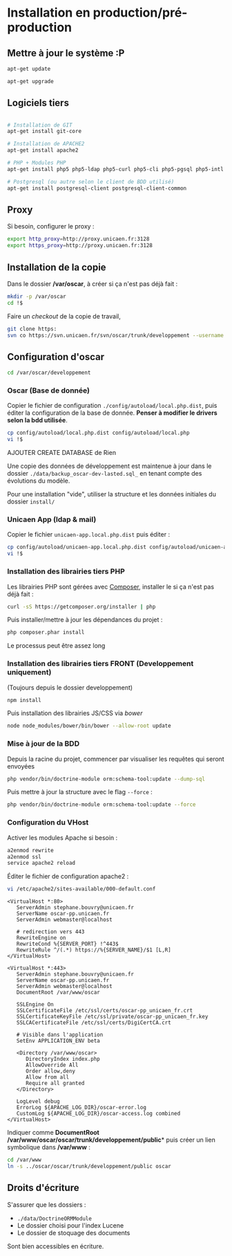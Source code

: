 # Installation en production/pré-production

## Mettre à jour le système :P

```bash
apt-get update
```

```bash
apt-get upgrade
```


## Logiciels tiers

```bash

# Installation de GIT
apt-get install git-core

# Installation de APACHE2
apt-get install apache2

# PHP + Modules PHP
apt-get install php5 php5-ldap php5-curl php5-cli php5-pgsql php5-intl php5-mcrypt

# Postgresql (ou autre selon le client de BDD utilisé)
apt-get install postgresql-client postgresql-client-common
```


## Proxy

Si besoin, configurer le proxy :

```bash
export http_proxy=http://proxy.unicaen.fr:3128
export https_proxy=http://proxy.unicaen.fr:3128
```

## Installation de la copie

Dans le dossier **/var/oscar**, à créer si ça n'est pas déjà fait :

```bash
mkdir -p /var/oscar
cd !$
```

Faire un *checkout* de la copie de travail,

```bash
git clone https:
svn co https://svn.unicaen.fr/svn/oscar/trunk/developpement --username <username>
```


## Configuration d'oscar

```bash
cd /var/oscar/developpement
```

### Oscar (Base de donnée)

Copier le fichier de configuration `./config/autoload/local.php.dist`, puis éditer
la configuration de la base de donnée. **Penser à modifier le drivers selon la bdd
utilisée**.

```bash
cp config/autoload/local.php.dist config/autoload/local.php
vi !$
```


AJOUTER CREATE DATABASE de Rien


Une copie des données de développement est maintenue à jour dans le dossier `./data/backup_oscar-dev-lasted.sql_` en tenant compte des évolutions du modèle.

Pour une installation "vide", utiliser la structure et les données initiales du dossier `install/`

### Unicaen App (ldap & mail)

Copier le fichier `unicaen-app.local.php.dist` puis éditer :

```bash
cp config/autoload/unicaen-app.local.php.dist config/autoload/unicaen-app.local.php
vi !$
```

### Installation des librairies tiers PHP

Les librairies PHP sont gérées avec [Composer](https://getcomposer.com), installer le si ça n'est pas déjà fait :

```bash
curl -sS https://getcomposer.org/installer | php
```

Puis installer/mettre à jour les dépendances du projet :

```bash
php composer.phar install
```

Le processus peut être assez long

### Installation des librairies tiers FRONT (Developpement uniquement)

(Toujours depuis le dossier developpement)

```bash
npm install
```

Puis installation des librairies JS/CSS via *bower*

```bash
node node_modules/bower/bin/bower --allow-root update
```


### Mise à jour de la BDD

Depuis la racine du projet, commencer par visualiser les requêtes qui seront envoyées

```bash
php vendor/bin/doctrine-module orm:schema-tool:update --dump-sql
```

Puis mettre à jour la structure avec le flag `--force` :

```bash
php vendor/bin/doctrine-module orm:schema-tool:update --force
```

### Configuration du VHost

Activer les modules Apache si besoin :

```bash
a2enmod rewrite
a2enmod ssl
service apache2 reload
```

Éditer le fichier de configuration apache2 :

```bash
vi /etc/apache2/sites-available/000-default.conf
```

```apacheconf
<VirtualHost *:80>
   ServerAdmin stephane.bouvry@unicaen.fr
   ServerName oscar-pp.unicaen.fr
   ServerAdmin webmaster@localhost

   # redirection vers 443
   RewriteEngine on
   RewriteCond %{SERVER_PORT} !^443$
   RewriteRule ^/(.*) https://%{SERVER_NAME}/$1 [L,R]
</VirtualHost>

<VirtualHost *:443>
   ServerAdmin stephane.bouvry@unicaen.fr
   ServerName oscar-pp.unicaen.fr
   ServerAdmin webmaster@localhost
   DocumentRoot /var/www/oscar

   SSLEngine On
   SSLCertificateFile /etc/ssl/certs/oscar-pp_unicaen_fr.crt
   SSLCertificateKeyFile /etc/ssl/private/oscar-pp_unicaen_fr.key
   SSLCACertificateFile /etc/ssl/certs/DigiCertCA.crt

   # Visible dans l'application
   SetEnv APPLICATION_ENV beta

   <Directory /var/www/oscar>
      DirectoryIndex index.php
      AllowOverride All
      Order allow,deny
      Allow from all
      Require all granted
   </Directory>

   LogLevel debug
   ErrorLog ${APACHE_LOG_DIR}/oscar-error.log
   CustomLog ${APACHE_LOG_DIR}/oscar-access.log combined
</VirtualHost>
```

Indiquer comme **DocumentRoot /var/www/oscar/oscar/trunk/developpement/public*** puis créer un lien symbolique dans **/var/www** :

```bash
cd /var/www
ln -s ../oscar/oscar/trunk/developpement/public oscar
```

## Droits d'écriture

S'assurer que les dossiers :

 - `./data/DoctrineORMModule`
 - Le dossier choisi pour l'index Lucene
 - Le dossier de stoquage des documents

Sont bien accessibles en écriture.
